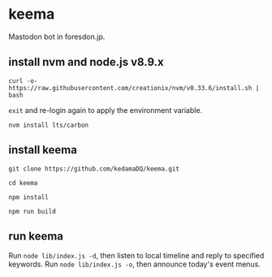 # keema
Mastodon bot in foresdon.jp.

## install nvm and node.js v8.9.x
`curl -o- https://raw.githubusercontent.com/creationix/nvm/v0.33.6/install.sh | bash`

`exit` and re-login again to apply the environment variable.

`nvm install lts/carbon`

## install keema
`git clone https://github.com/kedamaDQ/keema.git`

`cd keema`

`npm install`

`npm run build`

## run keema
Run `node lib/index.js -d`, then listen to local timeline and reply to specified keywords.
Run `node lib/index.js -o`, then announce today's event menus.

